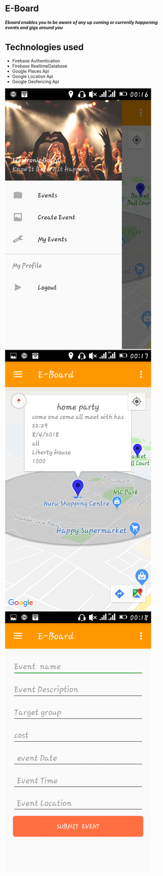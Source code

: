 # E-Board
##### Eboard enables you to be aware of any up coming or currently happening events  and gigs  around you 
# Technologies used
- Firebase Authentication  
- Firebase RealtimeDatabase
- Google Places Api
- Google Location Api
- Google Geofencing Api

![alt tag](https://github.com/mulwa/E-Board/blob/master/Screenshots/navigation.png "Main  Navigation")
![alt tag](https://github.com/mulwa/E-Board/blob/master/Screenshots/event.png "maps with events")
![alt tag](https://github.com/mulwa/E-Board/blob/master/Screenshots/addevent.png "maps with events")

